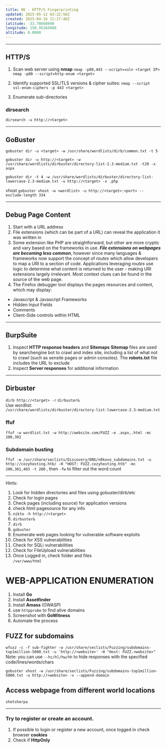```yaml
---
title: 06 - HTTP/S Fingerprinting
updated: 2025-05-12 03:22:56Z
created: 2025-04-16 11:17:46Z
latitude: -33.78668940
longitude: 150.95264980
altitude: 0.0000
---
```


* * *
## HTTP/S

1. Scan web server using **nmap**
`nmap -p80,443 --script=vuln <target IP>`
`nmap -p80 --script=http-enum <target>`
2. Identify supported SSL/TLS versions & cipher suites:
`nmap --script ssl-enum-ciphers -p 443 <target>`

3. Enumerate sub-directories

### dirsearch

`dirsearch -u http://<target>`

* * *
## GoBuster
`gobuster dir -u <target> -w /usr/share/wordlists/dirb/common.txt -t 5`

`gobuster dir -u http://<target> -w /usr/share/wordlists/dirbuster/directory-list-2.3-medium.txt -t20 -x aspx`

`gobuster dir -t 4 -w /usr/share/wordlists/dirbuster/directory-list-lowercase-2.3-medium.txt -u http://<target> -x .php`

vhost
`gobuster vhost -w <wordlist> -u http://<target>:<port> --exclude-length 334`

* * *

## Debug Page Content

1. Start with a URL address
2. File extensions (which can be part of a URL) can reveal the application it was written in
3. Some extension like PHP are straightforward, but other are more cryptic and vary based on the frameworks in use. ***File extensions on webpages are becoming less common***, however since many languages & frameworks now support the concept of *routes* which allow developers to map a URI to a section of code. Applications leveraging *routes* use logic to determine what content is returned to the user - making URI extensions largely irrelevant.
Most context clues can be found in the source of the web page.
4. The Firefox debugger tool displays the pages resources and content, which may display:
- Javascript & Javascript Frameworks
- Hidden Input Fields
- Comments
- Client-Side controls within HTML

* * * 
## BurpSuite
1. Inspect **HTTP response headers** and **Sitemaps**
**Sitemap** files are used by searchengine bot to crawl and index site, including a list of what not to crawl (such as sensite pages or admin consoles). The **robots.txt** file includes the URL to exclude
2. Inspect **Server responses** for additional information

* * *
## Dirbuster
`dirb http://<target> -r`
`dirbuster&`  
Use wordlist:  
`/usr/share/wordlists/dirbuster/directory-list-lowercase-2.3-medium.txt`

### ffuf

`ffuf -w wordlist.txt -w http://website.com/FUZZ -e .aspx,.html -mc 200,302`

### Subdomain busting

`ffuf -w /usr/share/seclists/Discovery/DNS/n0kovo_subdomains.txt -u http://cozyhosting.htb/ -H "HOST: FUZZ.cozyhosting.htb" -mc 200,301,403 -t 200` , then `-fw` to filter out the word count

* * *
Hints:
1. Look for hidden directories and files using gobuster/dirb/etc
2. Check for login pages
3. Check pages (including source) for application versions
4. check html pagesource for any info  
5. `nikto -h http://<target>`  
6. `dirbuster&`  
7. `dirb`  
8. `gobuster`  
9. Enumerate web pages looking for vulnerable software exploits
10. Check for XSS vulnerabilities  
11. Check for SQLi vulnerabilities  
12. Check for FileUpload vulnerabilities  
13. Once Logged in, check folder and files  
`/var/www/html`

# WEB-APPLICATION ENUMERATION

1.  Install **Go**
2.  Install **Assetfinder**
3.  Install **Amass** (OWASP)
4.  use `httpprobe` to find alive domains
5.  Screenshot with **GoWitness**
6.  Automate the process

## FUZZ for subdomains

`wfuzz -c -f sub-fighter -w /usr/share/seclists/Fuzzing/subdomains-top1million-5000.txt -u 'http://<website>' -H "Host: FUZZ.<website>"`  
Note: you can use `--hc/hl/hw/hh` to hide responses with the specified code/lines/words/chars

`gobuster vhost -w /usr/share/seclists/Fuzzing/subdomains-top1million-5000.txt -u http://<website> -v --append-domain`

## Access webpage from different world locations
`shotsherpa`

***
### Try to register or create an account.
1. If possible to login or register a new account, once logged in check browser **cookies**
2. Check if **HttpOnly** 